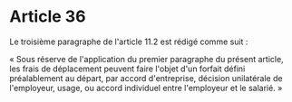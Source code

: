 # Article 36

Le troisième paragraphe de l'article 11.2 est rédigé comme suit : 

« Sous réserve de l'application du premier paragraphe du présent article, les frais de déplacement peuvent faire l'objet d'un forfait défini préalablement au départ, par accord d'entreprise, décision unilatérale de l'employeur, usage, ou accord individuel entre l'employeur et le salarié. »

